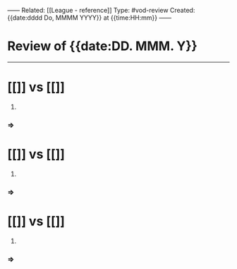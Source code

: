 ——
Related: [[League - reference]]
Type: #vod-review
Created: {{date:dddd Do, MMMM YYYY}} at {{time:HH:mm}}
——
# Review of {{date:DD. MMM. Y}}
---
# [[]] vs [[]]
1. 
### $\Rightarrow$ 
# [[]] vs [[]]
1. 
### $\Rightarrow$ 
# [[]] vs [[]]
1. 
### $\Rightarrow$ 
